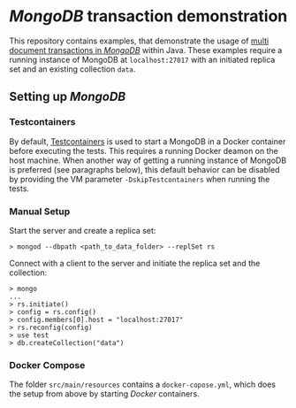 # _MongoDB_ transaction demonstration

This repository contains examples, that demonstrate the usage of [multi document transactions in
_MongoDB_](https://docs.mongodb.com/master/core/transactions/) within Java. These examples require a running instance of
MongoDB at `localhost:27017` with an initiated replica set and an existing collection `data`.

## Setting up _MongoDB_

### Testcontainers

By default, [Testcontainers](https://testcontainers.com/) is used to start a MongoDB in a Docker container before
executing the tests. This requires a running Docker deamon on the host machine. When another way of getting a running
instance of MongoDB is preferred (see paragraphs below), this default behavior can be disabled by providing the VM
parameter `-DskipTestcontainers` when running the tests.

### Manual Setup

Start the server and create a replica set:

```
> mongod --dbpath <path_to_data_folder> --replSet rs
```

Connect with a client to the server and initiate the replica set and the collection:

```
> mongo
...
> rs.initiate()
> config = rs.config()
> config.members[0].host = "localhost:27017"
> rs.reconfig(config)
> use test
> db.createCollection("data")
```

### Docker Compose

The folder `src/main/resources` contains a `docker-copose.yml`, which does the setup from above by starting _Docker_
containers.